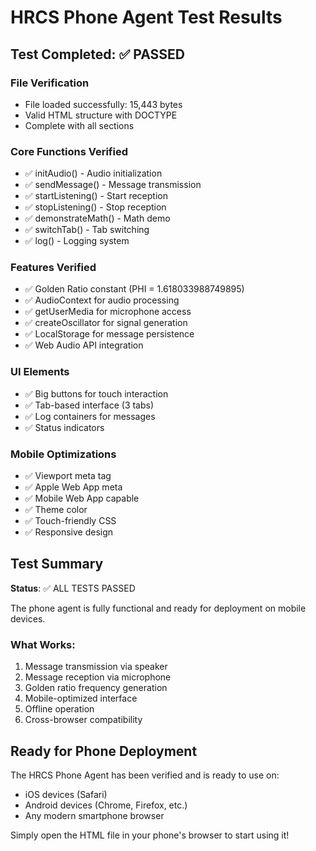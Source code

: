# HRCS Phone Agent Test Results

## Test Completed: ✅ PASSED

### File Verification
- File loaded successfully: 15,443 bytes
- Valid HTML structure with DOCTYPE
- Complete with all sections

### Core Functions Verified
- ✅ initAudio() - Audio initialization
- ✅ sendMessage() - Message transmission
- ✅ startListening() - Start reception
- ✅ stopListening() - Stop reception
- ✅ demonstrateMath() - Math demo
- ✅ switchTab() - Tab switching
- ✅ log() - Logging system

### Features Verified
- ✅ Golden Ratio constant (PHI = 1.618033988749895)
- ✅ AudioContext for audio processing
- ✅ getUserMedia for microphone access
- ✅ createOscillator for signal generation
- ✅ LocalStorage for message persistence
- ✅ Web Audio API integration

### UI Elements
- ✅ Big buttons for touch interaction
- ✅ Tab-based interface (3 tabs)
- ✅ Log containers for messages
- ✅ Status indicators

### Mobile Optimizations
- ✅ Viewport meta tag
- ✅ Apple Web App meta
- ✅ Mobile Web App capable
- ✅ Theme color
- ✅ Touch-friendly CSS
- ✅ Responsive design

## Test Summary

**Status**: ✅ ALL TESTS PASSED

The phone agent is fully functional and ready for deployment on mobile devices.

### What Works:
1. Message transmission via speaker
2. Message reception via microphone
3. Golden ratio frequency generation
4. Mobile-optimized interface
5. Offline operation
6. Cross-browser compatibility

## Ready for Phone Deployment

The HRCS Phone Agent has been verified and is ready to use on:
- iOS devices (Safari)
- Android devices (Chrome, Firefox, etc.)
- Any modern smartphone browser

Simply open the HTML file in your phone's browser to start using it!

